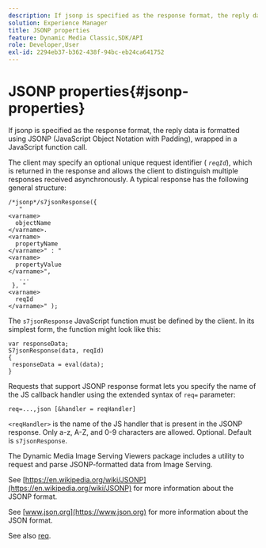 ```yaml
---
description: If jsonp is specified as the response format, the reply data is formatted using JSONP (JavaScript Object Notation with Padding), wrapped in a JavaScript function call.
solution: Experience Manager
title: JSONP properties
feature: Dynamic Media Classic,SDK/API
role: Developer,User
exl-id: 2294eb37-b362-438f-94bc-eb24ca641752
---
```

# JSONP properties{#jsonp-properties}

If jsonp is specified as the response format, the reply data is formatted using JSONP (JavaScript Object Notation with Padding), wrapped in a JavaScript function call.

 The client may specify an optional unique request identifier ( *`reqId`*), which is returned in the response and allows the client to distinguish multiple responses received asynchronously. A typical response has the following general structure:

```
/*jsonp*/s7jsonResponse({ 
   " 
<varname>
  objectName 
</varname>. 
<varname>
  propertyName 
</varname>" : " 
<varname>
  propertyValue 
</varname>", 
   ... 
 }, " 
<varname>
  reqId 
</varname>" );
```

The `s7jsonResponse` JavaScript function must be defined by the client. In its simplest form, the function might look like this:

```
var responseData; 
S7jsonResponse(data, reqId) 
{ 
 responseData = eval(data); 
}
```

Requests that support JSONP response format lets you specify the name of the JS callback handler using the extended syntax of `req=` parameter:

`req=...,json [&handler = reqHandler]`

`<reqHandler>` is the name of the JS handler that is present in the JSONP response. Only a-z, A-Z, and 0-9 characters are allowed. Optional. Default is `s7jsonResponse`.

The Dynamic Media Image Serving Viewers package includes a utility to request and parse JSONP-formatted data from Image Serving.

See [https://en.wikipedia.org/wiki/JSONP](https://en.wikipedia.org/wiki/JSONP) for more information about the JSONP format.

See [www.json.org](https://www.json.org) for more information about the JSON format.

See also [req](../../../../../../is-api/http-ref/image-serving-api-ref/c-http-protocol-reference/c-command-reference/r-req/r-req.md#reference-907cdb4a97034db7ad94695f25552e76).

